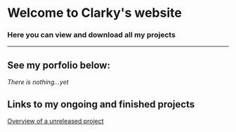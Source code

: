 <h1>Welcome to Clarky's website</h1>
<h3>Here you can view and download all my projects</h3>
<hr>
<h2>See my porfolio below:</h2>

<em>There is nothing...yet</em>

<h2>Links to my ongoing and finished projects</h2>
<a href="https://www.youtube.com/watch?v=dQw4w9WgXcQ">Overview of a unreleased project</a>
